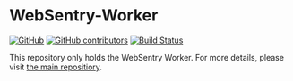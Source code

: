 # WebSentry-Worker

[![GitHub](https://img.shields.io/github/license/websentry/WebSentry-Worker.svg)](https://github.com/websentry/WebSentry-Worker/blob/master/LICENSE)
[![GitHub contributors](https://img.shields.io/github/contributors/websentry/WebSentry-Worker.svg)](https://github.com/websentry/WebSentry-Worker/graphs/contributors)
[![Build Status](https://travis-ci.com/websentry/WebSentry-Worker.svg?branch=master)](https://travis-ci.com/websentry/WebSentry-Worker)

This repository only holds the WebSentry Worker. For more details, please visit [the main repositiory](https://github.com/websentry/WebSentry).

